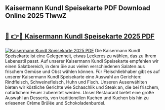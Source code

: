 ## Kaisermann Kundl Speisekarte PDF Download Online 2025 TlwwZ

# <h2><a href="http://gcc5zsj.nevu.top/?p=Kaisermann+Kundl+Speisekarte">🔗 👉🔴 Kaisermann Kundl Speisekarte 2025 PDF</a></h2>

[![Kaisermann Kundl Speisekarte 2025 PDF](https://i.imgur.com/dBaPXMq.png)](http://gcc5zsj.nevu.top/?p=Kaisermann+Kundl+Speisekarte)
Die Kaisermann Kundl Speisekarte ist eine Gelegenheit, etwas Leckeres zu wählen, das zu Ihrem Lebensstil passt. Auf unserer Kaisermann Kundl Speisekarte empfehlen wir einen Salatbereich, in dem Sie aus vielen verschiedenen Salaten aus frischem Gemüse und Obst wählen können. Für Fleischliebhaber gibt es auf unserer Kaisermann Kundl Speisekarte eine Auswahl an Gerichten: Rindfleisch, Schweinefleisch, Huhn und Fisch. Unseren Auserwählten bieten wir köstliche Gerichte wie Schaschlik und Steak an, die bei frischem, natürlichem Feuer zubereitet werden. Unser Restaurant bietet eine große Auswahl an Desserts, von traditionellen Kuchen und Kuchen bis hin zu erlesenen Crème Brûlée und Schokoladenburdel.
